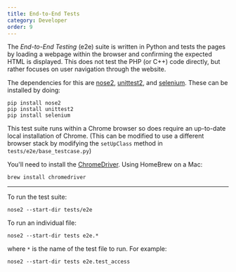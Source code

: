 ```yaml
---
title: End-to-End Tests
category: Developer
order: 9
---
```


The _End-to-End Testing_ (e2e) suite is written in Python and tests
the pages by loading a webpage within the browser and confirming the
expected HTML is displayed.  This does not test the PHP (or C++) code
directly, but rather focuses on user navigation through the website.

The dependencies for this are
[nose2](https://pypi.python.org/pypi/nose2),
[unittest2](https://pypi.python.org/pypi/unittest2), and
[selenium](https://pypi.python.org/pypi/selenium). These can be
installed by doing:

```
pip install nose2
pip install unittest2
pip install selenium
```

This test suite runs within a Chrome browser so does require an
up-to-date local installation of Chrome.  (This can be modified to use
a different browser stack by modifying the `setUpClass` method in
`tests/e2e/base_testcase.py`)

You'll need to install the
[ChromeDriver](https://sites.google.com/a/chromium.org/chromedriver/getting-started).
Using HomeBrew on a Mac:

```
brew install chromedriver
```

---

To run the test suite:

```
nose2 --start-dir tests/e2e
```
  
To run an individual file:

```
nose2 --start-dir tests e2e.*
```

where `*` is the name of the test file to run. For example:

```
nose2 --start-dir tests e2e.test_access
```